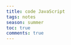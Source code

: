 ---title: code JavaScripttags: notesseason: summertoc: truecomments: true---
```javascript

```
